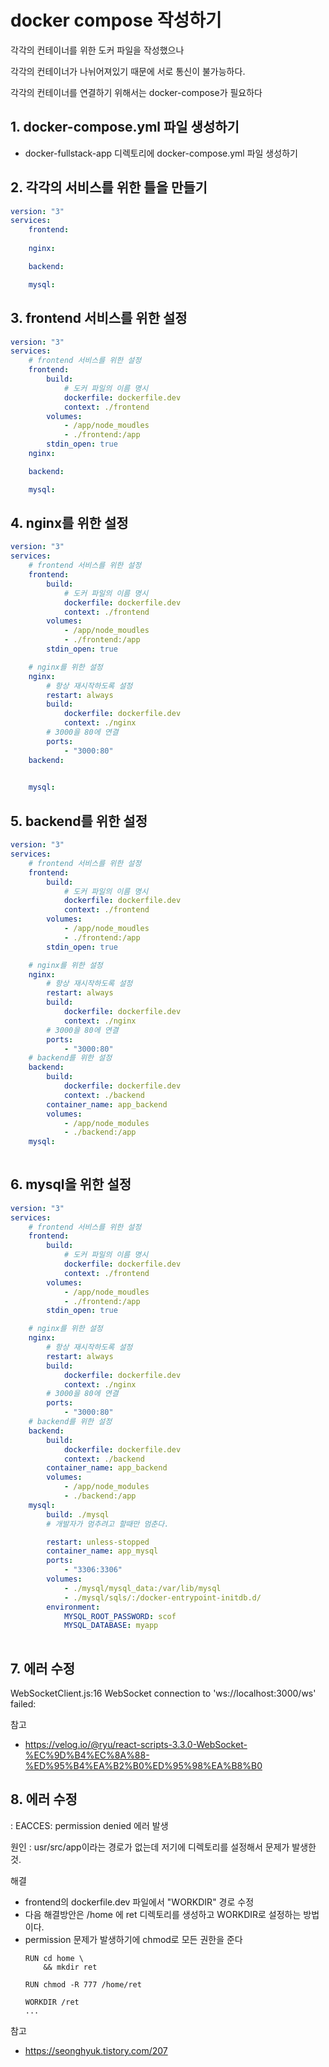 # docker compose 작성하기
각각의 컨테이너를 위한 도커 파일을 작성했으나

각각의 컨테이너가 나뉘어져있기 때문에 서로 통신이 불가능하다.

각각의 컨테이너를 연결하기 위해서는 docker-compose가 필요하다

## 1. docker-compose.yml 파일 생성하기
- docker-fullstack-app 디렉토리에 docker-compose.yml 파일 생성하기

## 2. 각각의 서비스를 위한 틀을 만들기
```yml
version: "3"
services:
    frontend:
    
    nginx:

    backend:

    mysql:
```

## 3. frontend 서비스를 위한 설정
```yml
version: "3"
services:
    # frontend 서비스를 위한 설정
    frontend:
        build:
            # 도커 파일의 이름 명시
            dockerfile: dockerfile.dev
            context: ./frontend
        volumes:
            - /app/node_moudles
            - ./frontend:/app
        stdin_open: true
    nginx:

    backend:

    mysql:
```

## 4. nginx를 위한 설정
```yml
version: "3"
services:
    # frontend 서비스를 위한 설정
    frontend:
        build:
            # 도커 파일의 이름 명시
            dockerfile: dockerfile.dev
            context: ./frontend
        volumes:
            - /app/node_moudles
            - ./frontend:/app
        stdin_open: true

    # nginx를 위한 설정
    nginx:
        # 항상 재시작하도록 설정
        restart: always
        build:
            dockerfile: dockerfile.dev
            context: ./nginx
        # 3000을 80에 연결    
        ports:
            - "3000:80"
    backend:
        

    mysql:
```
## 5. backend를 위한 설정
```yml
version: "3"
services:
    # frontend 서비스를 위한 설정
    frontend:
        build:
            # 도커 파일의 이름 명시
            dockerfile: dockerfile.dev
            context: ./frontend
        volumes:
            - /app/node_moudles
            - ./frontend:/app
        stdin_open: true

    # nginx를 위한 설정
    nginx:
        # 항상 재시작하도록 설정
        restart: always
        build:
            dockerfile: dockerfile.dev
            context: ./nginx
        # 3000을 80에 연결    
        ports:
            - "3000:80"
    # backend를 위한 설정
    backend:
        build:
            dockerfile: dockerfile.dev
            context: ./backend
        container_name: app_backend
        volumes:
            - /app/node_modules
            - ./backend:/app
    mysql:
        
```

## 6. mysql을 위한 설정
```yml
version: "3"
services:
    # frontend 서비스를 위한 설정
    frontend:
        build:
            # 도커 파일의 이름 명시
            dockerfile: dockerfile.dev
            context: ./frontend
        volumes:
            - /app/node_moudles
            - ./frontend:/app
        stdin_open: true

    # nginx를 위한 설정
    nginx:
        # 항상 재시작하도록 설정
        restart: always
        build:
            dockerfile: dockerfile.dev
            context: ./nginx
        # 3000을 80에 연결    
        ports:
            - "3000:80"
    # backend를 위한 설정
    backend:
        build:
            dockerfile: dockerfile.dev
            context: ./backend
        container_name: app_backend
        volumes:
            - /app/node_modules
            - ./backend:/app
    mysql:
        build: ./mysql
        # 개발자가 멈추려고 할때만 멈춘다.

        restart: unless-stopped
        container_name: app_mysql
        ports:
            - "3306:3306"
        volumes:
            - ./mysql/mysql_data:/var/lib/mysql
            - ./mysql/sqls/:/docker-entrypoint-initdb.d/
        environment:
            MYSQL_ROOT_PASSWORD: scof
            MYSQL_DATABASE: myapp
            
```

## 7. 에러 수정
WebSocketClient.js:16 WebSocket connection to 'ws://localhost:3000/ws' failed:



참고
- https://velog.io/@ryu/react-scripts-3.3.0-WebSocket-%EC%9D%B4%EC%8A%88-%ED%95%B4%EA%B2%B0%ED%95%98%EA%B8%B0

## 8. 에러 수정
: EACCES: permission denied 에러 발생

원인 : usr/src/app이라는 경로가 없는데 저기에 디렉토리를 설정해서 문제가 발생한 것.

해결
- frontend의 dockerfile.dev 파일에서 "WORKDIR" 경로 수정
- 다음 해결방안은 /home 에 ret 디렉토리를 생성하고 WORKDIR로 설정하는 방법이다.
- permission 문제가 발생하기에 chmod로 모든 권한을 준다
    ```docker
    RUN cd home \
        && mkdir ret

    RUN chmod -R 777 /home/ret

    WORKDIR /ret
    ...
    ```
참고
- https://seonghyuk.tistory.com/207

